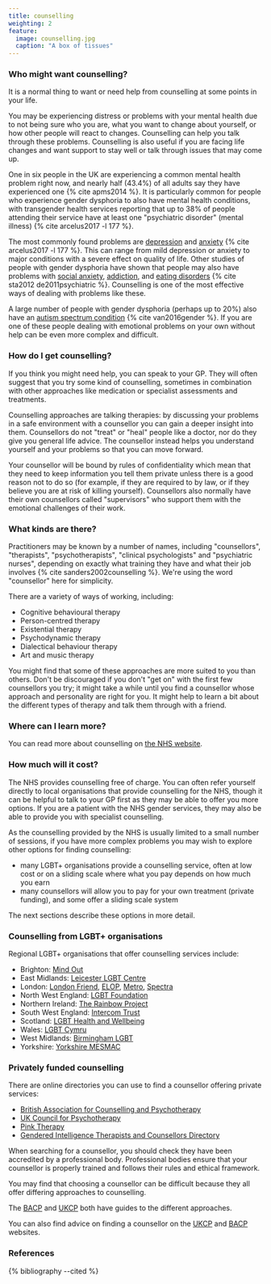 ```yaml
---
title: counselling
weighting: 2
feature:
  image: counselling.jpg
  caption: "A box of tissues"
---
```


### Who might want counselling?

It is a normal thing to want or need help from counselling at some points in your life. 

You may be experiencing distress or problems with your mental health due to not being sure who you are, what you want to change about yourself, or how other people will react to changes. Counselling can help you talk through these problems. Counselling is also useful if you are facing life changes and want support to stay well or talk through issues that may come up.

One in six people in the UK are experiencing a common mental health problem right now, and nearly half (43.4%) of all adults say they have experienced one {% cite apms2014 %}. It is particularly common for people who experience gender dysphoria to also have mental health conditions, with transgender health services reporting that up to 38% of people attending their service have at least one "psychiatric disorder" (mental illness) {% cite arcelus2017 -l 177 %}. 

The most commonly found problems are [depression](http://www.nhs.uk/conditions/depression/Pages/Introduction.aspx) and [anxiety](http://www.nhs.uk/Conditions/Anxiety/Pages/Introduction.aspx) {% cite arcelus2017 -l 177 %}. This can range from mild depression or anxiety to major conditions with a severe effect on quality of life. Other studies of people with gender dysphoria have shown that people may also have problems with [social anxiety](http://www.nhs.uk/conditions/social-anxiety/Pages/Social-anxiety.aspx), [addiction](http://www.nhs.uk/Livewell/Addiction/Pages/addictionhome.aspx), and [eating disorders](http://www.nhs.uk/conditions/Eating-disorders/Pages/Introduction.aspx) {% cite sta2012 de2011psychiatric %}. Counselling is one of the most effective ways of dealing with problems like these.

A large number of people with gender dysphoria (perhaps up to 20%) also have an [autism spectrum condition](http://www.nhs.uk/conditions/autistic-spectrum-disorder/Pages/Introduction.aspx) {% cite van2016gender %}. If you are one of these people dealing with emotional problems on your own without help can be even more complex and difficult.

### How do I get counselling?

If you think you might need help, you can speak to your GP. They will often suggest that you try some kind of counselling, sometimes in combination with other approaches like medication or specialist assessments and treatments.

Counselling approaches are talking therapies: by discussing your problems in a safe environment with a counsellor you can gain a deeper insight into them. Counsellors do not "treat" or "heal" people like a doctor, nor do they give you general life advice. The counsellor instead helps you understand yourself and your problems so that you can move forward.

Your counsellor will be bound by rules of confidentiality which mean that they need to keep information you tell them private unless there is a good reason not to do so (for example, if they are required to by law, or if they believe you are at risk of killing yourself). Counsellors also normally have their own counsellors called "supervisors" who support them with the emotional challenges of their work.

### What kinds are there?

Practitioners may be known by a number of  names, including "counsellors", "therapists", "psychotherapists", "clinical psychologists" and "psychiatric nurses", depending on exactly what training they have and what their job involves {% cite sanders2002counselling %}. We're using the word "counsellor" here for simplicity.

There are a variety of ways of working, including:

- Cognitive behavioural therapy
- Person-centred therapy
- Existential therapy
- Psychodynamic therapy
- Dialectical behaviour therapy
- Art and music therapy

You might find that some of these approaches are more suited to you than others. Don't be discouraged if you don't "get on" with the first few counsellors you try; it might take a while until you find a counsellor whose approach and personality are right for you. It might help to learn a bit about the different types of therapy and talk them through with a friend.

### Where can I learn more?

You can read more about counselling on [the NHS website](http://www.nhs.uk/conditions/Counselling/Pages/Introduction.aspx).

### How much will it cost?

The NHS provides counselling free of charge. You can often refer yourself directly to local organisations that provide counselling for the NHS, though it can be helpful to talk to your GP first as they may be able to offer you more options. If you are a patient with the NHS gender services, they may also be able to provide you with specialist counselling.

As the counselling provided by the NHS is usually limited to a small number of sessions, if you have more complex problems you may wish to explore other options for finding counselling: 

- many LGBT+ organisations provide a counselling service, often at low cost or on a sliding scale where what you pay depends on how much you earn
- many counsellors will allow you to pay for your own treatment (private funding), and some offer a sliding scale system

The next sections describe these options in more detail.

### Counselling from LGBT+ organisations

Regional LGBT+ organisations that offer counselling services include:

- Brighton: [Mind Out](https://www.mindout.org.uk/get-support/counselling/)
- East Midlands: [Leicester LGBT Centre](https://leicesterlgbtcentre.org/lgbt-counselling)
- London: [London Friend](https://londonfriend.org.uk/counselling/), [ELOP](http://www.elop.org/), [Metro](https://metrocharity.org.uk/mental-health/lgbt-counselling-for-adults), [Spectra](https://spectra-london.org.uk/trans-gender-services/trans-counselling/)
- North West England: [LGBT Foundation](http://www.lgbt.foundation/talkingtherapies)
- Northern Ireland: [The Rainbow Project](https://www.rainbow-project.org/counselling)
- South West England: [Intercom Trust](https://www.intercomtrust.org.uk/)
- Scotland: [LGBT Health and Wellbeing](https://www.lgbthealth.org.uk/services-support/lgbt-mental-health/lgbt-counselling/)
- Wales: [LGBT Cymru](https://www.lgbtcymru.org.uk/counselling.html)
- West Midlands: [Birmingham LGBT](https://blgbt.org/counselling-and-psychotherapy/)
- Yorkshire: [Yorkshire MESMAC](https://www.mesmac.co.uk/our-services/bradford/counselling)

### Privately funded counselling

There are online directories you can use to find a counsellor offering private services:

- [British Association for Counselling and Psychotherapy](http://www.itsgoodtotalk.org.uk/)
- [UK Council for Psychotherapy](https://www.psychotherapy.org.uk/find-a-therapist/)
- [Pink Therapy](http://pinktherapy.com/en-us/findatherapist.aspx)
- [Gendered Intelligence Therapists and Counsellors Directory](http://genderedintelligence.co.uk/professionals/therapists-and-counsellors/directory)

When searching for a counsellor, you should check they have been accredited by a professional body. Professional bodies ensure that your counsellor is properly trained and follows their rules and ethical framework.

You may find that choosing a counsellor can be difficult because they all offer differing approaches to counselling. 

The [BACP](http://www.itsgoodtotalk.org.uk/what-is-therapy/types-of-therapy) and [UKCP](https://www.psychotherapy.org.uk/seeking-therapy/types-of-psychotherapy/) both have guides to the different approaches.

You can also find advice on finding a counsellor on the [UKCP](https://www.psychotherapy.org.uk/seeking-therapy/how-to-choose-a-psychotherapist/) and [BACP](http://www.itsgoodtotalk.org.uk/what-is-therapy/finding-the-right-therapist) websites.

### References

{% bibliography --cited %}
